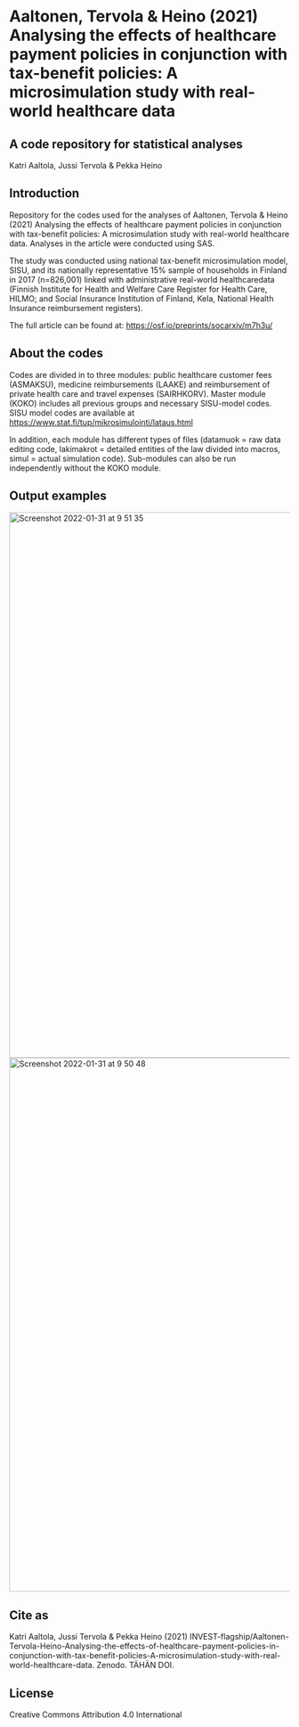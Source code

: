 # Aaltonen, Tervola & Heino (2021) Analysing the effects of healthcare payment policies in conjunction with tax-benefit policies: A microsimulation study with real-world  healthcare data
## A code repository for statistical analyses

Katri Aaltola, Jussi Tervola & Pekka Heino

## Introduction

Repository for the codes used for the analyses of Aaltonen, Tervola & Heino (2021) Analysing the effects of healthcare payment policies in conjunction with tax-benefit policies: A microsimulation study with real-world  healthcare data. Analyses in the article were conducted using SAS.

The study was conducted using national tax-benefit microsimulation model, SISU, and its nationally representative 15% sample of households in Finland in 2017 (n=826,001) linked with administrative real-world healthcaredata (Finnish Institute for Health and Welfare Care Register for Health Care, HILMO; and Social Insurance Institution of Finland, Kela, National Health Insurance reimbursement registers).

The full article can be found at: https://osf.io/preprints/socarxiv/m7h3u/

## About the codes

Codes are divided in to three modules: public healthcare customer fees (ASMAKSU), medicine reimbursements (LAAKE) and reimbursement of private health care and travel expenses (SAIRHKORV). Master module (KOKO) includes all previous groups and necessary SISU-model codes. SISU model codes are available at https://www.stat.fi/tup/mikrosimulointi/lataus.html 

In addition, each module has different types of files (datamuok = raw data editing code, lakimakrot = detailed entities of the law divided into macros, simul = actual simulation code). Sub-modules can also be run independently without the KOKO module.

## Output examples

<img width="979" alt="Screenshot 2022-01-31 at 9 51 35" src="https://user-images.githubusercontent.com/75479046/151757241-c1dcaa38-b78d-4ea5-9167-c471338e236c.png">

<img width="958" alt="Screenshot 2022-01-31 at 9 50 48" src="https://user-images.githubusercontent.com/75479046/151757265-2bb491d6-2990-4c22-9af5-ad3096a68a63.png">

## Cite as

Katri Aaltola, Jussi Tervola & Pekka Heino (2021) INVEST-flagship/Aaltonen-Tervola-Heino-Analysing-the-effects-of-healthcare-payment-policies-in-conjunction-with-tax-benefit-policies-A-microsimulation-study-with-real-world-healthcare-data. Zenodo. TÄHÄN DOI.

## License

Creative Commons Attribution 4.0 International
